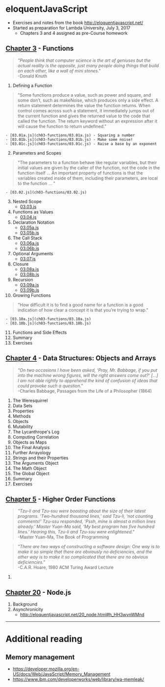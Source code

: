 # eloquentJavaScript
- Exercises and notes from the book http://eloquentjavascript.net/
- Started as preparation for Lambda University, July 3, 2017
	- Chapters 3 and 4 assigned as pre-Course homework

## [Chapter 3](http://eloquentjavascript.net/03_functions.html) - Functions
> *"People think that computer science is the art of geniuses but the actual reality is the opposite, just many people doing things that build on each other, like a wall of mini stones."*  
-Donald Knuth

01. Defining a Function
> "Some functions produce a value, such as power and square, and some don’t, such as makeNoise, which produces only a side effect. A return statement determines the value the function returns. When control comes across such a statement, it immediately jumps out of the current function and gives the returned value to the code that called the function. The return keyword without an expression after it will cause the function to return undefined."

	- [03.01a.js](ch03-functions/03.01a.js) - Squaring a number
	- [03.01b.js](ch03-functions/03.01b.js) - Make some noise!
	- [03.01c.js](ch03-functions/03.01c.js) - Raise a base by an exponent

02. Parameters and Scopes
> "The parameters to a function behave like regular variables, but their initial values are given by the caller of the function, not the code in the function itself ... An important property of functions is that the variables created inside of them, including their parameters, are local to the function ... "

	- [03.02.js](ch03-functions/03.02.js)
03. Nested Scope
	- [03.03.js](ch03-functions/03.03.js)
04. Functions as Values
	- [03.04.js](ch03-functions/03.04.js)
05. Declaration Notation
	- [03.05a.js](ch03-functions/03.05a.js)
	- [03.05b.js](ch03-functions/03.05b.js)
06. The Call Stack
	- [03.06a.js](ch03-functions/03.06a.js)
	- [03.06b.js](ch03-functions/03.06b.js)
07. Optional Arguments
	- [03.07.js](ch03-functions/03.07.js)
08. Closure
	- [03.08a.js](ch03-functions/03.08a.js)
	- [03.08b.js](ch03-functions/03.08b.js)
09. Recursion
	- [03.09a.js](ch03-functions/03.09a.js)
	- [03.09b.js](ch03-functions/03.09b.js)
10. Growing Functions
> "How difficult it is to find a good name for a function is a good indication of how clear a concept it is that you’re trying to wrap."  

	- [03.10a.js](ch03-functions/03.10a.js)
	- [03.10b.js](ch03-functions/03.10b.js)

11. Functions and Side Effects
12. Summary
13. Exercises

## [Chapter 4](http://eloquentjavascript.net/04_data.html) - Data Structures: Objects and Arrays
> *"On two occasions I have been asked, ‘Pray, Mr. Babbage, if you put into the machine wrong figures, will the right answers come out?’ [...] I am not able rightly to apprehend the kind of confusion of ideas that could provoke such a question."*  
-Charles Babbage, Passages from the Life of a Philosopher (1864)  

01. The Weresquirrel
02. Data Sets
03. Properties
04. Methods
05. Objects
06. Mutability
07. The Lycanthrope's Log
08. Computing Correlation
09. Objects as Maps
10. The Final Analysis
11. Further Arrayology
12. Strings and their Properties
13. The Arguments Object
14. The Math Object
15. The Global Object
16. Summary
17. Exercises

## [Chapter 5](http://eloquentjavascript.net/05_higher_order.html) - Higher Order Functions
> *"Tzu-li and Tzu-ssu were boasting about the size of their latest programs. ‘Two-hundred thousand lines,’ said Tzu-li, ‘not counting comments!’ Tzu-ssu responded, ‘Pssh, mine is almost a million lines already.’ Master Yuan-Ma said, ‘My best program has five hundred lines.’ Hearing this, Tzu-li and Tzu-ssu were enlightened."*  
-Master Yuan-Ma, The Book of Programming

> *"There are two ways of constructing a software design: One way is to make it so simple that there are obviously no deficiencies, and the other way is to make it so complicated that there are no obvious deficiencies."*  
-C.A.R. Hoare, 1980 ACM Turing Award Lecture

01.

## [Chapter 20](http://eloquentjavascript.net/20_node.html) - Node.js
01. Background
02. Asynchronicity
	- http://eloquentjavascript.net/20_node.html#h_HH3wvnWMnd

***
# Additional reading
## Memory management
- https://developer.mozilla.org/en-US/docs/Web/JavaScript/Memory_Management
- https://www.ibm.com/developerworks/web/library/wa-memleak/
